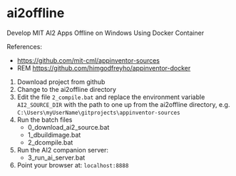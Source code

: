 # ai2offline
Develop MIT AI2 Apps Offline on Windows Using Docker Container

References:
- https://github.com/mit-cml/appinventor-sources
- REM https://github.com/himgodfreyho/appinventor-docker

1.  Download project from github
2.  Change to the ai2offline directory
3.  Edit the file `2_compile.bat` and replace the environment variable `AI2_SOURCE_DIR` with the path to one up from the ai2offline directory, e.g. `C:\Users\myUserName\gitprojects\appinventor-sources`
4.  Run the batch files
    * 0_download_ai2_source.bat
    * 1_dbuildimage.bat
    * 2_dcompile.bat
5. Run the AI2 companion server:
    * 3_run_ai_server.bat
6. Point your browser at: `localhost:8888`


